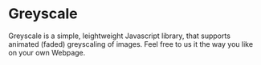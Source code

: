 # Greyscale

Greyscale is a simple, leightweight Javascript library, that supports animated (faded) greyscaling of images.
Feel free to us it the way you like on your own Webpage.
